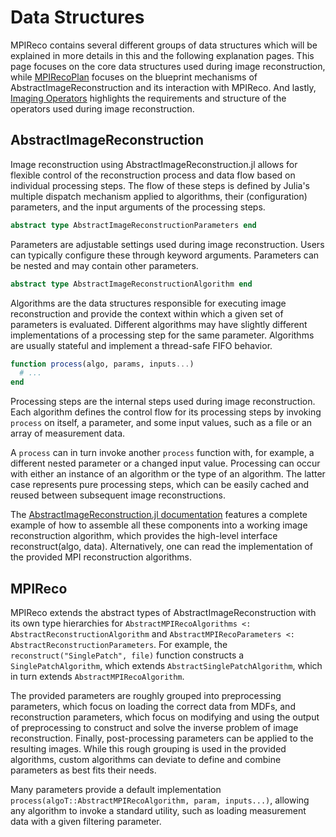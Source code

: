 # Data Structures

MPIReco contains several different groups of data structures which will be explained in more details in this and the following explanation pages. This page focuses on the core data structures used during image reconstruction, while [MPIRecoPlan](@ref) focuses on the blueprint mechanisms of AbstractImageReconstruction and its interaction with MPIReco. And lastly, [Imaging Operators](@ref) highlights the requirements and structure of the operators used during image reconstruction.

## AbstractImageReconstruction
Image reconstruction using AbstractImageReconstruction.jl allows for flexible control of the reconstruction process and data flow based on individual processing steps. The flow of these steps is defined by Julia's multiple dispatch mechanism applied to algorithms, their (configuration) parameters, and the input arguments of the processing steps.

```julia
abstract type AbstractImageReconstructionParameters end
```
Parameters are adjustable settings used during image reconstruction. Users can typically configure these through keyword arguments. Parameters can be nested and may contain other parameters.

```julia
abstract type AbstractImageReconstructionAlgorithm end
```
Algorithms are the data structures responsible for executing image reconstruction and provide the context within which a given set of parameters is evaluated. Different algorithms may have slightly different implementations of a processing step for the same parameter. Algorithms are usually stateful and implement a thread-safe FIFO behavior.

```julia
function process(algo, params, inputs...)
  # ...
end
```
Processing steps are the internal steps used during image reconstruction. Each algorithm defines the control flow for its processing steps by invoking `process` on itself, a parameter, and some input values, such as a file or an array of measurement data.

A `process` can in turn invoke another `process` function with, for example, a different nested parameter or a changed input value. Processing can occur with either an instance of an algorithm or the type of an algorithm. The latter case represents pure processing steps, which can be easily cached and reused between subsequent image reconstructions.

The [AbstractImageReconstruction.jl documentation](https://juliaimagerecon.github.io/AbstractImageReconstruction.jl) features a complete example of how to assemble all these components into a working image reconstruction algorithm, which provides the high-level interface reconstruct(algo, data). Alternatively, one can read the implementation of the provided MPI reconstruction algorithms.

## MPIReco
MPIReco extends the abstract types of AbstractImageReconstruction with its own type hierarchies for `AbstractMPIRecoAlgorithms <: AbstractReconstructionAlgorithm` and `AbstractMPIRecoParameters <: AbstractReconstructionParameters`. For example, the `reconstruct("SinglePatch", file)` function constructs a `SinglePatchAlgorithm`, which extends `AbstractSinglePatchAlgorithm`, which in turn extends `AbstractMPIRecoAlgorithm`.

The provided parameters are roughly grouped into preprocessing parameters, which focus on loading the correct data from MDFs, and reconstruction parameters, which focus on modifying and using the output of preprocessing to construct and solve the inverse problem of image reconstruction. Finally, post-processing parameters can be applied to the resulting images. While this rough grouping is used in the provided algorithms, custom algorithms can deviate to define and combine parameters as best fits their needs.

Many parameters provide a default implementation `process(algoT::AbstractMPIRecoAlgorithm, param, inputs...)`, allowing any algorithm to invoke a standard utility, such as loading measurement data with a given filtering parameter.
